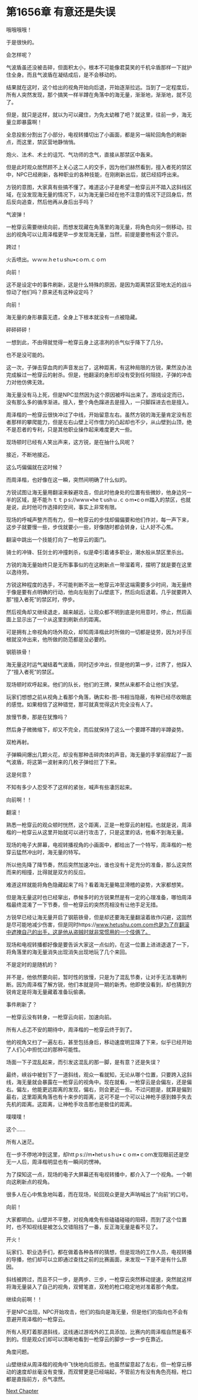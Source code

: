 # 第1656章 有意还是失误

哦哦哦哦！

于是很快的。

会怎样呢？

气波盾虽还没被击碎，但面积太小，根本不可能像君莫笑的千机伞盾那样一下就护住全身。而且气波盾在凝结成后，是不会移动的。

结果就在这时，这个给出的视角开始向后退，开始逐渐拉远。当到了一定程度后，所有人突然发现，那个搞笑一样半蹲在角落中的海无量，渐渐地，渐渐地，就不见了。

但是，就只是这样，就以为可以藏住，为免太幼稚了吧？就这里，往前一步，海无量立即暴露啊！

全息投影分割出了小部分，电视转播切出了小画面，都是另一端轮回角色的刷新点，而这里，禁区营地静悄悄。

炮火、法术、术士的诅咒、气功师的念气，直接从那禁区中轰来。

但是此时观众居然顾不上关心这二人的交手，因为他们赫然看到，擅入者死的禁区中，NPC已经刷新，各种职业的各种技能，在刚刷新出后，就已经招呼出来。

方锐的意图，大家真有些搞不懂了。难道这小子是希望一枪穿云并不踏入这斜线区域，在没发现海无量的情况下，以为海无量已经在他不注意的情况下迂回身后，然后反向追查，然后他再从身后出手吗？

气波弹！

一枪穿云需要继续向前，而想发现藏在角落里的海无量，将角色向另一侧移动，拉出的视角可以让周泽楷更早一步发现海无量，当然，前提是要他有这个意识。

跨过！

火舌喷出。ｗｗｗ.hｅtｕshu•cｏｍ.ｃｏｍ

向前！

这不是设定中的事件刷新，这是什么特殊的原因，是因为距离禁区营地太近的战斗惊动了他们吗？原来还有这种设定吗？

向前！

海无量的身形暴露无遗，全身上下根本就没有一点被隐藏。

砰砰砰砰！

一想到此，不由得就觉得一枪穿云身上这凛冽的杀气似乎降下了几分。

也不是没可能的。

这一次，子弹击穿血肉的声音发出了，这种距离，有这种局限的方锐，果然没办法完成躲过一枪穿云的射杀。但是，他翻滚的身形却没有受到任何阻挠，子弹的冲击力对他仿佛无效。

海无量没有马上死，但是NPC显然因为这个原因被呼叫出来了。游戏设定而已，没有那么多的循序渐进。擅入，整个角色蹿进去是擅入，一只脚踩进去也是擅入。

周泽楷的一枪穿云很快冲过了中线，开始留意左右。虽然方锐的海无量肯定没有忍者那样的攀爬能力，但是左右山壁上可作借力的凸起却也不少，从山壁到山顶，绝不是忍者的专利，只是其他职业操作起来难度更大一些。

现场顿时已经有人笑出声来，这方锐，是在抽什么风呢？

接近，不断地接近。

这么巧偏偏就在这时候？

而周泽楷，也好像在这一瞬，突然间明确了什么似的。

方锐试图让海无量用翻滚来躲避攻击，但此时他身处的位置有些微妙，他身边另一半的区域，是不能ｈｔｔｐs://wwｗ•heｔushｕ.ｃｏm•cｏm踏入的禁区，也就是说，此时他可作选择的空间，事实上非常有限。

现场的呼喊声整齐而有力，但一枪穿云的步伐却偏偏要和他们作对，每一声下来，这步子就要慢一些，步伐就要小一些，好像随时都会转身，让人好不心焦。

翻滚中跳出一个技能打向了一枪穿云的面门。

骑士的冲锋、狂剑士的冲撞刺杀，似是牵引着诸多职业，潮水般从禁区里杀出。

方锐的海无量始终只是无所事事似的在这刷新点一带溜着弯，摆明了就是要在这里以逸待劳。

方锐这种程度的选手，不可能判断不出一枪穿云冲至这端需要多少时间，海无量终于像是要有点明确的行动，他向左贴到了山壁底下，然后向后退着。几乎就要跨入那“擅入者死”的禁区时，停步。

然后视角却又继续退走，越来越远，让观众都不明到底是何用意时，停止，然后画面上显示出了一个从这里到刷新点的距离。

可是拥有上帝视角的场外观众，却知周泽楷此时所做的一切都是徒劳，因为对手压根就没冲出来，他所做的防范都是没必要的。

钢筋铁骨！

海无量这时运气凝结着气波盾，同时迈步冲出，但是他的第一步，过界了，他踩入了“擅入者死”的禁区。

现场顿时欢呼起来。他们的队长，他们的王牌，果然从来都不会让他们失望。

玩家们想想之前从视角上看那个角落，确实和-图-书相当隐蔽，有种已经尽收眼底的感觉。如果相信了这种错觉，那可就真觉得这片完全没有人了。

放慢节奏，那是在犹豫吗？

然后身子微微缩下，却又不完全，而后就保持了这么一个要蹲不蹲的半蹲姿势。

双枪再射。

子弹瞬间爆出几颗火花，却没有那种击碎肉体的声音。海无量的手掌前撑起了一面气波盾，将这第一波射来的几枚子弹给拦了下来。

这是何意？

不知有多少人忍受不了这样的紧张，喊声有些凄厉起来。

向前啊！！

翻滚！

熟悉一枪穿云的观众顿时恍然，这个距离，正是一枪穿云的射程。也就是说，周泽楷的一枪穿云从这里开始就可以进行攻击了，只是这里的话，他看不到海无量。

现场的电子大屏幕，电视转播视角的小画面中，都给出了一个特写，周泽楷的一枪穿云猛然冲出时，海无量的特写。

所以他先降了降节奏，然后突然加速冲出，谁也没有十足充分的准备，那么这突然而来的相撞，比得就是双方的反应。

难道这样就能将角色隐藏起来了吗？看着海无量略显滑稽的姿势，大家都想笑。

但是海无量这时也已经窜出，恭候多时的方锐果然是有一定的心理准备，哪怕周泽楷最终混淆了一下节奏，但一枪穿云的突然亮相没有让他手足无措。

方锐早已经让海无量开启了钢筋铁骨，但是却还要海无量翻滚着故作闪避，这固然是尽可能地减少伤害，但是同时https://www.hetushu.com.com也是为了在翻滚中遮掩自己的出手，这是他从盗贼时就非常惯用的一个伎俩了。

现场和电视转播都好像是要告诉大家这一点似的，在这一位置上进进退退了一下，将角落里的海无量消失出现消失出现地玩了几个来回。

不是定时的是随机的？

并不是，他依然要向前，暂时性的放慢，只是为了混乱节奏，让对手无法准确判断。因为周泽楷了解方锐，他们本就是同一期的新秀。他即使没看到，却也猜到方锐肯定是将海无量藏着准备玩偷袭。

事件刷新了？

一枪穿云没有转身，一枪穿云向前，加速向前。

所有人忐忑不安的期待中，周泽楷的一枪穿云终于到了。

他的视角又扫了一遍左右，甚至包括身后，移动速度明显降了下来，似乎已经开始了人们心中担忧过的那种可能性。

场面一下子混乱起来，而引发这混乱的那一脚，是有意？还是失误？

最终，峡谷中被划下了一道斜线，观众一看就知，无论从哪个位置，只要跨入这斜线，海无量就会暴露在一枪穿云的视角中。现在就看，一枪穿云是会偏左，还是偏右。偏左，他能更远距离的发现，偏右，则会更近一些。不过问题是，就算是偏到最右，这里距离角落也有十来步的距离，这可不是一个可以让神枪手感到棘手失去先机的距离。这距离，让神枪手攻击那也是极佳的距离。

噗噗噗！

这个……

所有人迷茫。

在一步不停地冲到这里，却httｐs://m•hetｕsｈu•ｃｏm•ｃoｍ发现眼前还是空无一人后，周泽楷明显也有一瞬间的愣神。

为了探知这一点，现场的电子大屏幕还有电视转播中，都介入了一个视角。一个朝向这刷新点的视角。

很多人在心中焦急地叫着，而在现场，轮回观众更是大声呐喊出了“向前”的口号。

向前！

大家都明白。山壁并不平整，对视角难免有些磕磕碰碰的阻碍，而到了这个位置时，也不知视线是被怎么交错阻挡了一番，反正海无量是看不见了。

开火！

玩家们、职业选手们，都在做着各种各样的猜想，但是现场的工作人员，电视转播的导播，他们却可以立即通过查找之前的比赛画面，来发现一下是不是有什么原因。

斜线被跨过，而且不只一步，是两步、三步，一枪穿云突然移动提速，突然就这样将海无量装入了自己的视角，双臂笔直，双枪的枪口稳定地对准着那个角度。

继续向前啊！！

于是NPC出现，NPC开始攻击，他们的指向是海无量，但是他们的指向也不会有意避开周泽楷的一枪穿云。

所有人死盯着那道斜线，这线通过游戏外的工具添加，比赛内的周泽楷自然是看不到的。但是观众们却可以清晰地看到一枪穿云的脚步一步一步在靠近。

角度问题。

山壁继续从周泽楷的视角中飞快地向后掠去。他虽然留意起了左右，但一枪穿云移动的速度却丝毫没有变慢，而双臂更是已经端起，不管前方有没有角色亮相，枪口都是直指前方，杀气凛然。



[Next Chapter](%E7%AC%AC1657%E7%AB%A0%20%E7%9C%9F%E6%AD%A3%E7%9A%84%E6%80%9D%E8%B7%AF.md)
